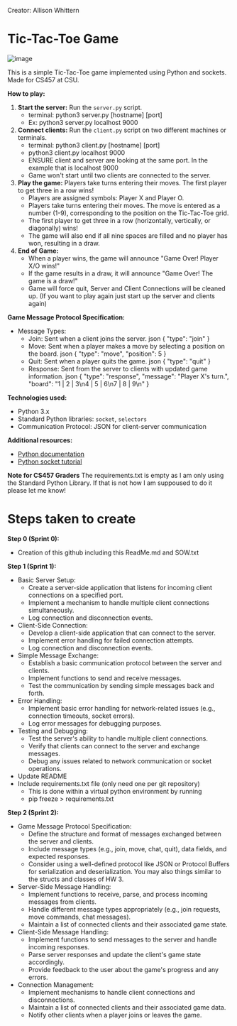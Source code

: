 Creator: Allison Whittern

# Tic-Tac-Toe Game

![image](https://github.com/user-attachments/assets/543d15a8-89b7-49b1-b6c6-8a08649d4519)

This is a simple Tic-Tac-Toe game implemented using Python and sockets. Made for CS457 at CSU.

**How to play:**
1. **Start the server:** Run the `server.py` script.
   - terminal: python3 server.py [hostname] [port]
   - Ex: python3 server.py localhost 9000
2. **Connect clients:** Run the `client.py` script on two different machines or terminals.
   - terminal: python3 client.py [hostname] [port]
   - python3 client.py localhost 9000
   - ENSURE client and server are looking at the same port. In the example that is localhost 9000
   - Game won't start until two clients are connected to the server.
3. **Play the game:** Players take turns entering their moves. The first player to get three in a row wins!
   - Players are assigned symbols: Player X and Player O.
   - Players take turns entering their moves. The move is entered as a number (1-9), corresponding to the position on the Tic-Tac-Toe grid.
   - The first player to get three in a row (horizontally, vertically, or diagonally) wins!
   - The game will also end if all nine spaces are filled and no player has won, resulting in a draw.
4. **End of Game:**
   - When a player wins, the game will announce "Game Over! Player X/O wins!"
   - If the game results in a draw, it will announce "Game Over! The game is a draw!"
   - Game will force quit, Server and Client Connections will be cleaned up. (If you want to play again just start up the server and clients again)

**Game Message Protocol Specification:**
- Message Types:
   - Join: Sent when a client joins the server.
json
{ "type": "join" }
   - Move: Sent when a player makes a move by selecting a position on the board.
json
{ "type": "move", "position": 5 }
   - Quit: Sent when a player quits the game.
json
{ "type": "quit" }
   - Response: Sent from the server to clients with updated game information.
json
{
  "type": "response",
  "message": "Player X's turn.",
  "board": "1 | 2 | 3\n4 | 5 | 6\n7 | 8 | 9\n"
}

**Technologies used:**
* Python 3.x
* Standard Python libraries: `socket`, `selectors`
* Communication Protocol: JSON for client-server communication

**Additional resources:**
- [Python documentation](https://docs.python.org/3/)
- [Python socket tutorial](https://realpython.com/python-sockets/)

**Note for CS457 Graders**
The requirements.txt is empty as I am only using the Standard Python Library. If that is not how I am suppoused to do it please let me know!

# Steps taken to create
**Step 0 (Sprint 0):**
- Creation of this github including this ReadMe.md and SOW.txt

**Step 1 (Sprint 1):**
- Basic Server Setup:
  - Create a server-side application that listens for incoming client connections on a specified port.
  - Implement a mechanism to handle multiple client connections simultaneously.
  - Log connection and disconnection events.
- Client-Side Connection:
  - Develop a client-side application that can connect to the server.
  - Implement error handling for failed connection attempts.
  - Log connection and disconnection events.
- Simple Message Exchange:
  - Establish a basic communication protocol between the server and clients.
  - Implement functions to send and receive messages.
  - Test the communication by sending simple messages back and forth.
- Error Handling:
  - Implement basic error handling for network-related issues (e.g., connection timeouts, socket errors).
  - Log error messages for debugging purposes.
- Testing and Debugging:
  - Test the server's ability to handle multiple client connections.
  - Verify that clients can connect to the server and exchange messages.
  - Debug any issues related to network communication or socket operations.
- Update README
- Include requirements.txt file (only need one per git repository)
  - This is done within a virtual python environment by running
  - pip freeze > requirements.txt
 
 
**Step 2 (Sprint 2):**
- Game Message Protocol Specification:
   - Define the structure and format of messages exchanged between the server and clients.
   - Include message types (e.g., join, move, chat, quit), data fields, and expected responses.
   - Consider using a well-defined protocol like JSON or Protocol Buffers for serialization and deserialization.  You may also things similar to the structs and classes of HW 3.
- Server-Side Message Handling:
   - Implement functions to receive, parse, and process incoming messages from clients.
   - Handle different message types appropriately (e.g., join requests, move commands, chat messages).
   - Maintain a list of connected clients and their associated game state.
- Client-Side Message Handling:
   - Implement functions to send messages to the server and handle incoming responses.
   - Parse server responses and update the client's game state accordingly.
   - Provide feedback to the user about the game's progress and any errors.
- Connection Management:
   - Implement mechanisms to handle client connections and disconnections.
   - Maintain a list of connected clients and their associated game data.
   - Notify other clients when a player joins or leaves the game.
